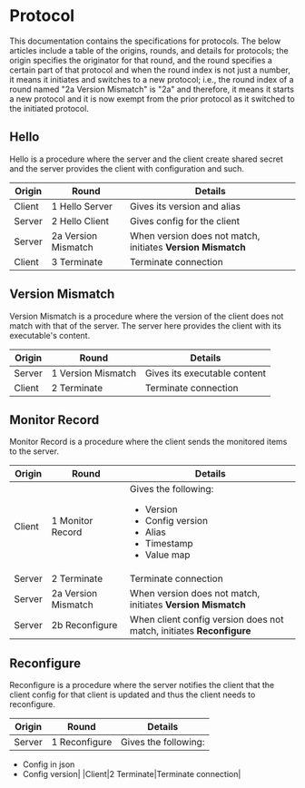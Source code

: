 # Protocol

This documentation contains the specifications for protocols. The below articles include a table of the origins, rounds, and details for protocols; the origin specifies the originator for that round, and the round specifies a certain part of that protocol and when the round index is not just a number, it means it initiates and switches to a new protocol; i.e., the round index of a round named "2a Version Mismatch" is "2a" and therefore, it means it starts a new protocol and it is now exempt from the prior protocol as it switched to the initiated protocol.

## Hello

Hello is a procedure where the server and the client create shared secret and the server provides the client with configuration and such.

|Origin|Round|Details|
|-|-|-|
|Client|1 Hello Server|Gives its version and alias|
|Server|2 Hello Client|Gives config for the client|
|Server|2a Version Mismatch|When version does not match, initiates **Version Mismatch**|
|Client|3 Terminate|Terminate connection|


## Version Mismatch

Version Mismatch is a procedure where the version of the client does not match with that of the server. The server here provides the client with its executable's content.

|Origin|Round|Details|
|-|-|-|
|Server|1 Version Mismatch|Gives its executable content|
|Client|2 Terminate|Terminate connection|


## Monitor Record

Monitor Record is a procedure where the client sends the monitored items to the server.

|Origin|Round|Details|
|-|-|-|
|Client|1 Monitor Record|Gives the following: <ul><li>Version</li><li>Config version</li><li>Alias</li><li>Timestamp</li><li>Value map</li></ul>|
|Server|2 Terminate|Terminate connection|
|Server|2a Version Mismatch|When version does not match, initiates **Version Mismatch**|
|Server|2b Reconfigure|When client config version does not match, initiates **Reconfigure**|


## Reconfigure

Reconfigure is a procedure where the server notifies the client that the client config for that client is updated and thus the client needs to reconfigure.

|Origin|Round|Details|
|-|-|-|
|Server|1 Reconfigure|Gives the following:
* Config in json
* Config version|
|Client|2 Terminate|Terminate connection|